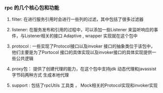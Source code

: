 ### rpc 的几个核心包和功能

1. filter: 在进行服务引用时会进行一些列的过滤，其中包括了很多过滤器
2. listener: 在服务发布和引用的过程中，可以添加一些Listener 来监听响应的事件，与Listener相关的接口 Adaptive , wrapper 实现就在这个包中 
3. protocol : 一些实现了Protocol接口以及invoker 接口的抽象类位于该包中，他们主要是为了Portocol 接口的具体实现以及invoker接口的具体实现提供一些公共逻辑
4. proxy包： 提供了创建代理的能力，在这个包中支持jdk 动态代理和javassist 字节码两种方式 生成本地代理 

5. support : 包括了rpcUtils 工具类 ， Mock相关的Protocol实现和invoker实现 



